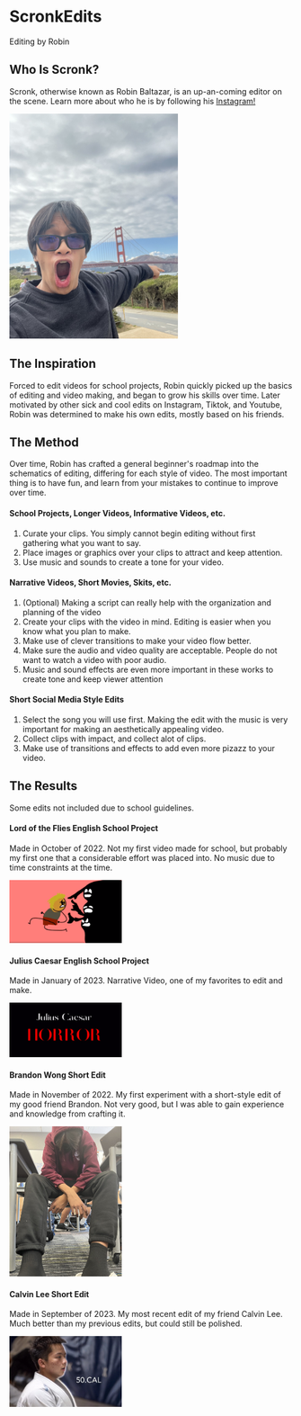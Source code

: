# ScronkEdits
Editing by Robin

## Who Is Scronk?

Scronk, otherwise known as Robin Baltazar, is an up-an-coming editor on the scene. Learn more about who he is by following his <a href="https://www.instagram.com/sxronck/" target="_blank">Instagram!</a>    
              
 <img src="sanfranpic.jpg" alt="picture of scronk" width="300"/>

## The Inspiration

Forced to edit videos for school projects, Robin quickly picked up the basics of editing and video making, and began to grow his skills over time. Later motivated by other sick and cool edits on Instagram, Tiktok, and Youtube, Robin was determined to make his own edits, mostly based on his friends.

## The Method

Over time, Robin has crafted a general beginner's roadmap into the schematics of editing, differing for each style of video. The most important thing is to have fun, and learn from your mistakes to continue to improve over time.

#### School Projects, Longer Videos, Informative Videos, etc.

1. Curate your clips. You simply cannot begin editing without first gathering what you want to say.
2. Place images or graphics over your clips to attract and keep attention.
3. Use music and sounds to create a tone for your video.

#### Narrative Videos, Short Movies, Skits, etc.

1. (Optional) Making a script can really help with the organization and planning of the video
2. Create your clips with the video in mind. Editing is easier when you know what you plan to make.
3. Make use of clever transitions to make your video flow better.
4. Make sure the audio and video quality are acceptable. People do not want to watch a video with poor audio.
5. Music and sound effects are even more important in these works to create tone and keep viewer attention

#### Short Social Media Style Edits

1. Select the song you will use first. Making the edit with the music is very important for making an aesthetically appealing video.
2. Collect clips with impact, and collect alot of clips.
3. Make use of transitions and effects to add even more pizazz to your video.

## The Results

Some edits not included due to school guidelines.

#### Lord of the Flies English School Project

Made in October of 2022. Not my first video made for school, but probably my first one that a considerable effort was placed into. No music due to time constraints at the time.
         
<a href="https://youtu.be/w3ge7G43WHM" target="_blank"><img src="lordofthefliesproject.png" alt="Lord of the Flies Project" width="200"></a>

#### Julius Caesar English School Project
Made in January of 2023. Narrative Video, one of my favorites to edit and make.

<a href="https://youtu.be/tbCFndzRg9o" target="_blank"><img src="juliuscaesarproject.png" alt="Julius Caesar Project" width="200"></a>

#### Brandon Wong Short Edit
Made in November of 2022. My first experiment with a short-style edit of my good friend Brandon. Not very good, but I was able to gain experience and knowledge from crafting it.

<a href="https://youtube.com/shorts/L_IGi_iZRB4?feature=share" target="_blank"><img src="brandon.jpg" alt="Brandon Wong Edit" width="200"></a>

#### Calvin Lee Short Edit
Made in September of 2023. My most recent edit of my friend Calvin Lee. Much better than my previous edits, but could still be polished.

<a href="https://youtu.be/io4BGTXWQ_A" target="_blank"><img src="calvin.png" alt="Calvin Lee Edit" width="200"></a>


<style>
body {
  background-image: url('websitebackground2.jpg');
  background-repeat: no-repeat;
  background-attachment: fixed;
  background-size: 100% 100%;
}
</style>


 
